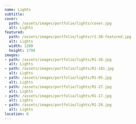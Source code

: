 ```yaml
---
name: Lights
subtitle:
cover:
  path: /assets/images/portfolio/lights/cover.jpg
  alt: Lights
featured:
  path: /assets/images/portfolio/lights/r1-30-featured.jpg
  alt: Lights
  width: 1200
  height: 1794
images:
- path: /assets/images/portfolio/lights/R1-30.jpg
  alt: Lights
- path: /assets/images/portfolio/lights/R1-101.jpg
  alt: Lights
- path: /assets/images/portfolio/lights/R1-05.jpg
  alt: Lights
- path: /assets/images/portfolio/lights/R1-27.jpg
  alt: Lights
- path: /assets/images/portfolio/lights/R1-17.jpg
  alt: Lights
- path: /assets/images/portfolio/lights/R1-29.jpg
  alt: Lights
location: 6
---
```

